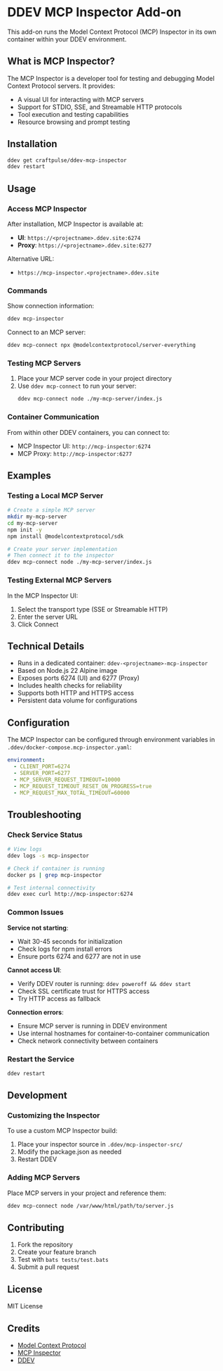 # DDEV MCP Inspector Add-on

This add-on runs the Model Context Protocol (MCP) Inspector in its own container within your DDEV environment.

## What is MCP Inspector?

The MCP Inspector is a developer tool for testing and debugging Model Context Protocol servers. It provides:
- A visual UI for interacting with MCP servers
- Support for STDIO, SSE, and Streamable HTTP protocols
- Tool execution and testing capabilities
- Resource browsing and prompt testing

## Installation

```bash
ddev get craftpulse/ddev-mcp-inspector
ddev restart
```

## Usage

### Access MCP Inspector

After installation, MCP Inspector is available at:
- **UI**: `https://<projectname>.ddev.site:6274`
- **Proxy**: `https://<projectname>.ddev.site:6277`

Alternative URL:
- `https://mcp-inspector.<projectname>.ddev.site`

### Commands

Show connection information:
```bash
ddev mcp-inspector
```

Connect to an MCP server:
```bash
ddev mcp-connect npx @modelcontextprotocol/server-everything
```

### Testing MCP Servers

1. Place your MCP server code in your project directory
2. Use `ddev mcp-connect` to run your server:
   ```bash
   ddev mcp-connect node ./my-mcp-server/index.js
   ```

### Container Communication

From within other DDEV containers, you can connect to:
- MCP Inspector UI: `http://mcp-inspector:6274`
- MCP Proxy: `http://mcp-inspector:6277`

## Examples

### Testing a Local MCP Server

```bash
# Create a simple MCP server
mkdir my-mcp-server
cd my-mcp-server
npm init -y
npm install @modelcontextprotocol/sdk

# Create your server implementation
# Then connect it to the inspector
ddev mcp-connect node ./my-mcp-server/index.js
```

### Testing External MCP Servers

In the MCP Inspector UI:
1. Select the transport type (SSE or Streamable HTTP)
2. Enter the server URL
3. Click Connect

## Technical Details

- Runs in a dedicated container: `ddev-<projectname>-mcp-inspector`
- Based on Node.js 22 Alpine image
- Exposes ports 6274 (UI) and 6277 (Proxy)
- Includes health checks for reliability
- Supports both HTTP and HTTPS access
- Persistent data volume for configurations

## Configuration

The MCP Inspector can be configured through environment variables in `.ddev/docker-compose.mcp-inspector.yaml`:

```yaml
environment:
  - CLIENT_PORT=6274
  - SERVER_PORT=6277
  - MCP_SERVER_REQUEST_TIMEOUT=10000
  - MCP_REQUEST_TIMEOUT_RESET_ON_PROGRESS=true
  - MCP_REQUEST_MAX_TOTAL_TIMEOUT=60000
```

## Troubleshooting

### Check Service Status

```bash
# View logs
ddev logs -s mcp-inspector

# Check if container is running
docker ps | grep mcp-inspector

# Test internal connectivity
ddev exec curl http://mcp-inspector:6274
```

### Common Issues

**Service not starting**: 
- Wait 30-45 seconds for initialization
- Check logs for npm install errors
- Ensure ports 6274 and 6277 are not in use

**Cannot access UI**:
- Verify DDEV router is running: `ddev poweroff && ddev start`
- Check SSL certificate trust for HTTPS access
- Try HTTP access as fallback

**Connection errors**:
- Ensure MCP server is running in DDEV environment
- Use internal hostnames for container-to-container communication
- Check network connectivity between containers

### Restart the Service

```bash
ddev restart
```

## Development

### Customizing the Inspector

To use a custom MCP Inspector build:

1. Place your inspector source in `.ddev/mcp-inspector-src/`
2. Modify the package.json as needed
3. Restart DDEV

### Adding MCP Servers

Place MCP servers in your project and reference them:
```bash
ddev mcp-connect node /var/www/html/path/to/server.js
```

## Contributing

1. Fork the repository
2. Create your feature branch
3. Test with `bats tests/test.bats`
4. Submit a pull request

## License

MIT License

## Credits

- [Model Context Protocol](https://modelcontextprotocol.io/)
- [MCP Inspector](https://github.com/modelcontextprotocol/inspector)
- [DDEV](https://ddev.com/)